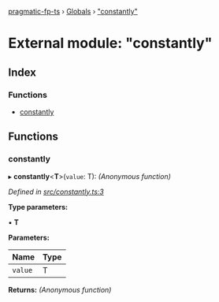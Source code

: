 [pragmatic-fp-ts](../README.md) › [Globals](../globals.md) › ["constantly"](_constantly_.md)

# External module: "constantly"

## Index

### Functions

* [constantly](_constantly_.md#constantly)

## Functions

###  constantly

▸ **constantly**<**T**>(`value`: T): *(Anonymous function)*

*Defined in [src/constantly.ts:3](https://github.com/hermann-p/pragmatic-fp-ts/blob/893c172/src/constantly.ts#L3)*

**Type parameters:**

▪ **T**

**Parameters:**

Name | Type |
------ | ------ |
`value` | T |

**Returns:** *(Anonymous function)*
